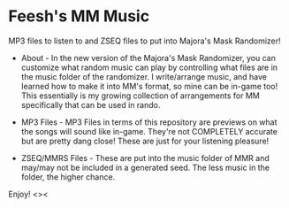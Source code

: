 # Feesh's MM Music
MP3 files to listen to and ZSEQ files to put into Majora's Mask Randomizer!

- About - 
In the new version of the Majora's Mask Randomizer, you can customize what random music can play by controlling what files are in the music folder of the randomizer. I write/arrange music, and have learned how to make it into MM's format, so mine can be in-game too! This essentially is my growing collection of arrangements for MM specifically that can be used in rando.

- MP3 Files - 
MP3 Files in terms of this repository are previews on what the songs will sound like in-game. They're not COMPLETELY accurate but are pretty dang close! These are just for your listening pleasure!

- ZSEQ/MMRS Files - 
These are put into the music folder of MMR and may/may not be included in a generated seed. The less music in the folder, the higher chance.

Enjoy!
<><
